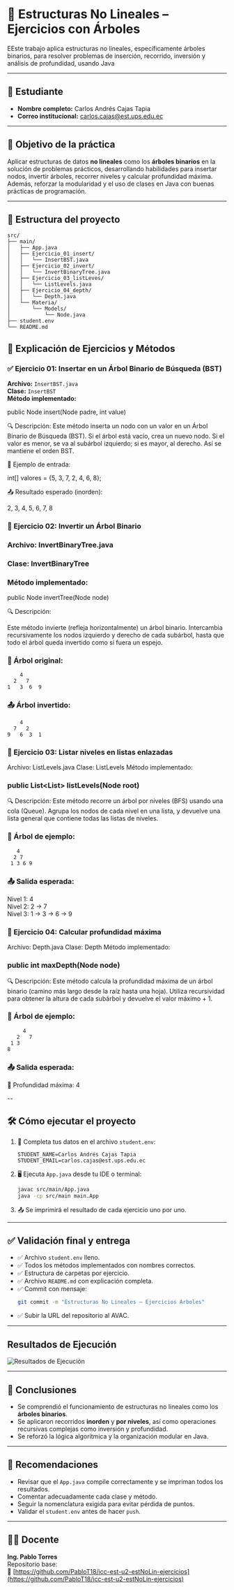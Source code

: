 # 🌳 Estructuras No Lineales – Ejercicios con Árboles

EEste trabajo aplica estructuras no lineales, específicamente árboles binarios, para resolver problemas de inserción, recorrido, inversión y análisis de profundidad, usando Java

---

## 👤 Estudiante

- **Nombre completo:** Carlos Andrés Cajas Tapia  
- **Correo institucional:** carlos.cajas@est.ups.edu.ec

---

## 🎯 Objetivo de la práctica

Aplicar estructuras de datos **no lineales** como los **árboles binarios** en la solución de problemas prácticos, desarrollando habilidades para insertar nodos, invertir árboles, recorrer niveles y calcular profundidad máxima. Además, reforzar la modularidad y el uso de clases en Java con buenas prácticas de programación.

---

## 📁 Estructura del proyecto

```
src/
├── main/
│   ├── App.java
│   ├── Ejercicio_01_insert/
│   │   └── InsertBST.java
│   ├── Ejercicio_02_invert/
│   │   └── InvertBinaryTree.java
│   ├── Ejercicio_03_listLeves/
│   │   └── ListLevels.java
│   ├── Ejercicio_04_depth/
│   │   └── Depth.java
│   └── Materia/
│       └── Models/
│           └── Node.java
├── student.env
└── README.md
```

## 🧪 Explicación de Ejercicios y Métodos

### ✅ Ejercicio 01: Insertar en un Árbol Binario de Búsqueda (BST)

**Archivo:** `InsertBST.java`  
**Clase:** `InsertBST`  
**Método implementado:** 



public Node insert(Node padre, int value)

🔍 Descripción:
Este método inserta un nodo con un valor en un Árbol Binario de Búsqueda (BST). Si el árbol está vacío, crea un nuevo nodo. Si el valor es menor, se va al subárbol izquierdo; si es mayor, al derecho. Así se mantiene el orden BST.

🧪 Ejemplo de entrada:

int[] valores = {5, 3, 7, 2, 4, 6, 8};

📤 Resultado esperado (inorden):

2, 3, 4, 5, 6, 7, 8

### 🔄 Ejercicio 02: Invertir un Árbol Binario
### Archivo: InvertBinaryTree.java
### Clase: InvertBinaryTree
### Método implementado:


public Node invertTree(Node node)

🔍 Descripción:

Este método invierte (refleja horizontalmente) un árbol binario. Intercambia recursivamente los nodos izquierdo y derecho de cada subárbol, hasta que todo el árbol queda invertido como si fuera un espejo.

### 🧪 Árbol original:
        4
      2   7
    1   3  6  9



### 📤 Árbol invertido:

        4
      7   2
    9   6  3  1




 
### 🌿 Ejercicio 03: Listar niveles en listas enlazadas
Archivo: ListLevels.java
Clase: ListLevels
Método implementado:


### public List<List<Node>> listLevels(Node root)
🔍 Descripción:
Este método recorre un árbol por niveles (BFS) usando una cola (Queue). Agrupa los nodos de cada nivel en una lista, y devuelve una lista general que contiene todas las listas de niveles.

### 🧪 Árbol de ejemplo:
    
       4
      2 7
     1 3 6 9
### 📤 Salida esperada:


Nivel 1: 4  
Nivel 2: 2 -> 7  
Nivel 3: 1 -> 3 -> 6 -> 9

### 📏 Ejercicio 04: Calcular profundidad máxima
Archivo: Depth.java
Clase: Depth
Método implementado:

### public int maxDepth(Node node)
🔍 Descripción:
Este método calcula la profundidad máxima de un árbol binario (camino más largo desde la raíz hasta una hoja). Utiliza recursividad para obtener la altura de cada subárbol y devuelve el valor máximo + 1.

### 🧪 Árbol de ejemplo:


         4
       2   7
     1 3
    8
### 📤 Salida esperada:


🔢 Profundidad máxima: 4

--

## 🛠️ Cómo ejecutar el proyecto

1. 📌 Completa tus datos en el archivo `student.env`:
   ```env
   STUDENT_NAME=Carlos Andrés Cajas Tapia
   STUDENT_EMAIL=carlos.cajas@est.ups.edu.ec
   ```

2. 🖥️ Ejecuta `App.java` desde tu IDE o terminal:
   ```bash
   javac src/main/App.java
   java -cp src/main main.App
   ```

3. 📤 Se imprimirá el resultado de cada ejercicio uno por uno.

---

## ✅ Validación final y entrega

- ✅ Archivo `student.env` lleno.
- ✅ Todos los métodos implementados con nombres correctos.
- ✅ Estructura de carpetas por ejercicio.
- ✅ Archivo `README.md` con explicación completa.
- ✅ Commit con mensaje:
  ```bash
  git commit -m "Estructuras No Lineales – Ejercicios Árboles"
  ```
- ✅ Subir la URL del repositorio al AVAC.

---
## Resultados de Ejecución
![Resultados de Ejecución](CapturaEjer.png)


---

## 🧠 Conclusiones

- Se comprendió el funcionamiento de estructuras no lineales como los **árboles binarios**.
- Se aplicaron recorridos **inorden** y **por niveles**, así como operaciones recursivas complejas como inversión y profundidad.
- Se reforzó la lógica algorítmica y la organización modular en Java.

---

## 📌 Recomendaciones

- Revisar que el `App.java` compile correctamente y se impriman todos los resultados.
- Comentar adecuadamente cada clase y método.
- Seguir la nomenclatura exigida para evitar pérdida de puntos.
- Validar el `student.env` antes de hacer `push`.

---

## 👨‍🏫 Docente

**Ing. Pablo Torres**  
Repositorio base:  
🔗 [https://github.com/PabloT18/icc-est-u2-estNoLin-ejercicios](https://github.com/PabloT18/icc-est-u2-estNoLin-ejercicios)





